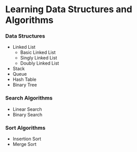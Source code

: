 # Learning Data Structures and Algorithms

### Data Structures

- Linked List
  - Basic Linked List
  - Singly Linked List
  - Doubly Linked List
- Stack
- Queue
- Hash Table
- Binary Tree

### Search Algorithms

- Linear Search
- Binary Search

### Sort Algorithms

- Insertion Sort
- Merge Sort